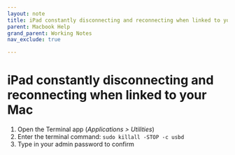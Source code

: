 ```yaml
---
layout: note
title: iPad constantly disconnecting and reconnecting when linked to your Mac
parent: Macbook Help
grand_parent: Working Notes
nav_exclude: true

---
```

# iPad constantly disconnecting and reconnecting when linked to your Mac

1. Open the Terminal app (*Applications > Utilities*)
2. Enter the terminal command: `sudo killall -STOP -c usbd`
3. Type in your admin password to confirm
